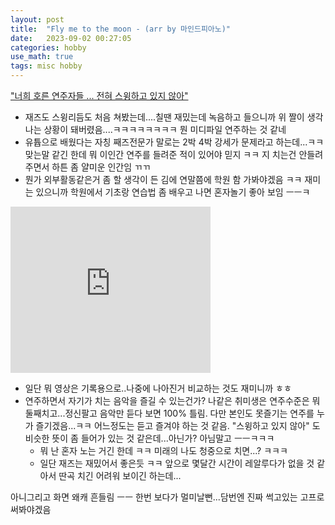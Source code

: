 ```yaml
---
layout: post
title:  "Fly me to the moon - (arr by 마인드피아노)"
date:   2023-09-02 00:27:05 
categories: hobby
use_math: true
tags: misc hobby
---
```



["너희 호른 연주자들 ... 전혀 스윙하고 있지 않아"](https://www.youtube.com/watch?v=AgMptWkzRD4)
- 재즈도 스윙리듬도 처음 쳐봤는데....칠땐 재밌는데 녹음하고 들으니까 위 짤이 생각나는 상황이 돼버렸음....ㅋㅋㅋㅋㅋㅋㅋㅋ 뭔 미디파일 연주하는 것 같네
- 유튭으로 배웠다는 자칭 째즈전문가 말로는 2박 4박 강세가 문제라고 하는데...ㅋㅋ 맞는말 같긴 한데 뭐 이인간 연주를 들려준 적이 있어야 믿지 ㅋㅋ 지 치는건 안들려주면서 하튼 좀 얄미운 인간임 ㄲㄲ
- 뭔가 외부활동같은거 좀 할 생각이 든 김에 연말쯤에 학원 함 가봐야겠음 ㅋㅋ 재미는 있으니까 학원에서 기초랑 연습법 좀 배우고 나면 혼자놀기 좋아 보임 ㅡㅡㅋ


<iframe allowfullscreen="allowfullscreen" class="b-hbp-video b-uploaded" frameborder="0" height="266" id="BLOGGER-video-3cbf72232c99e26c-19707" mozallowfullscreen="mozallowfullscreen" src="https://www.blogger.com/video.g?token=AD6v5dwltc6_AbSmdqsDQKHBpfqzoLlD0PDa-f_tZSBhzvqBRLJ66Xk3qK2QMcjNLxx4aixdvOgJCkFV_JVD5LLSw5sSIRmnsZ93kUOS-qgNvVHDhorQqpCL6lKZqtD25UY6eB_IYRzm" webkitallowfullscreen="webkitallowfullscreen" width="320"></iframe>

- 일단 뭐 영상은 기록용으로..나중에 나아진거 비교하는 것도 재미니까 ㅎㅎ
- 연주하면서 자기가 치는 음악을 즐길 수 있는건가? 나같은 취미생은 연주수준은 뭐 둘째치고...정신팔고 음악만 듣다 보면 100% 틀림. 다만 본인도 못즐기는 연주를 누가 즐기겠음...ㅋㅋ 어느정도는 듣고 즐겨야 하는 것 같음. "스윙하고 있지 않아" 도 비슷한 뜻이 좀 들어가 있는 것 같은데...아닌가? 아님말고 ㅡㅡㅋㅋㅋ
  - 뭐 난 혼자 노는 거긴 한데 ㅋㅋ 미래의 나도 청중으로 치면...? ㅋㅋㅋ
  - 일단 재즈는 재밌어서 좋은듯 ㅋㅋ 앞으로 몇달간 시간이 레알루다가 없을 것 같아서 딴곡 치긴 어려워 보이긴 하는데...

아니그리고 화면 왜캐 흔들림 ㅡㅡ 한번 보다가 멀미날뻔...담번엔 진짜 썩고있는 고프로 써봐야겠음